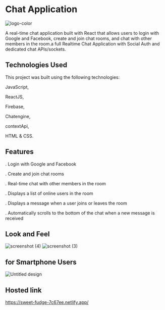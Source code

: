 # Chat Application
![logo-color](https://user-images.githubusercontent.com/115978151/230763000-c79535b0-6edf-43e1-ad90-09d07ae9372d.png)


A real-time chat application built with React that allows users to login with Google and Facebook, create and join chat rooms, and chat with other members in the room.a full Realtime Chat Application with Social Auth and dedicated chat APIs/sockets.

## Technologies Used

This project was built using the following
technologies:

JavaScript,

ReactJS,

Firebase,

Chatengine,

contextApi,

HTML & CSS.

## Features

. Login with Google and Facebook

. Create and join chat rooms

. Real-time chat with other members in the room

. Displays a list of online users in the room

. Displays a message when a user joins or leaves the room

. Automatically scrolls to the bottom of the chat when a new message is received

## Look and Feel
![screenshot (4)](https://user-images.githubusercontent.com/115978151/230762487-b5a4f835-59b4-4d66-b2a2-cba5014eaa05.png)
![screenshot (3)](https://user-images.githubusercontent.com/115978151/230762495-3acfd090-ef64-4834-8fa6-5b8502580d04.png)

## for Smartphone Users
![Untitled design](https://user-images.githubusercontent.com/115978151/230762953-d91dc820-739a-4e31-9dfb-e2bd89bcacdc.png)


## Hosted link

https://sweet-fudge-7c67ee.netlify.app/
